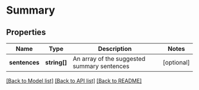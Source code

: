 # Summary

## Properties
Name | Type | Description | Notes
------------ | ------------- | ------------- | -------------
**sentences** | **string[]** | An array of the suggested summary sentences | [optional] 

[[Back to Model list]](../README.md#documentation-for-models) [[Back to API list]](../README.md#documentation-for-api-endpoints) [[Back to README]](../README.md)


